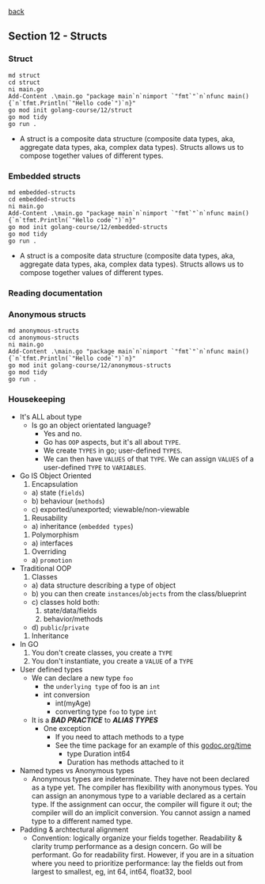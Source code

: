 [back](../LOCAL_NOTES.md)

## Section 12 - Structs
### Struct
```
md struct
cd struct
ni main.go
Add-Content .\main.go "package main`n`nimport `"fmt`"`n`nfunc main() {`n`tfmt.Println(`"Hello code`")`n}"
go mod init golang-course/12/struct
go mod tidy
go run .
```
- A struct is a composite data structure (composite data types, aka, aggregate data types, aka, complex data types). Structs allows us to compose together values of different types.

### Embedded structs
```
md embedded-structs
cd embedded-structs
ni main.go
Add-Content .\main.go "package main`n`nimport `"fmt`"`n`nfunc main() {`n`tfmt.Println(`"Hello code`")`n}"
go mod init golang-course/12/embedded-structs
go mod tidy
go run .
```
- A struct is a composite data structure (composite data types, aka, aggregate data types, aka, complex data types). Structs allows us to compose together values of different types.

### Reading documentation
### Anonymous structs
```
md anonymous-structs
cd anonymous-structs
ni main.go
Add-Content .\main.go "package main`n`nimport `"fmt`"`n`nfunc main() {`n`tfmt.Println(`"Hello code`")`n}"
go mod init golang-course/12/anonymous-structs
go mod tidy
go run .
```
### Housekeeping
  - It's ALL about type
    - Is go an object orientated language?
      - Yes and no.
      - Go has `OOP` aspects, but it's all about `TYPE`.
      - We create `TYPES` in go; user-defined `TYPES`.
      - We can then have `VALUES` of that `TYPE`. We can assign `VALUES` of a user-defined `TYPE` to `VARIABLES`.
  - Go IS Object Oriented
    1. Encapsulation
      - a) state (`fields`)
      - b) behaviour (`methods`)
      - c) exported/unexported; viewable/non-viewable
    1. Reusability
      - a) inheritance (`embedded types`)
    1. Polymorphism
      - a) interfaces
    1. Overriding
      - a) `promotion`
  - Traditional OOP
    1. Classes
      - a) data structure describing a type of object
      - b) you can then create `instances`/`objects` from the class/blueprint
      - c) classes hold both:
        1. state/data/fields
        1. behavior/methods
      - d) `public`/`private`
    1. Inheritance
  - In GO
    1. You don't create classes, you create a `TYPE`
    1. You don't instantiate, you create a `VALUE` of a `TYPE`
  - User defined types
    - We can declare a new type `foo`
      - the `underlying type` of foo is an `int`
      - int conversion
        - int(myAge)
        - converting type `foo` to type `int`
    - It is a ***BAD PRACTICE*** to ***ALIAS TYPES***
      - One exception
        - If you need to attach methods to a type
        - See the time package for an example of this [godoc.org/time](https://pkg.go.dev/time)
          - type Duration int64
          - Duration has methods attached to it
  - Named types vs Anonymous types
    - Anonymous types are indeterminate. They have not been declared as a type yet. The compiler has flexibility with anonymous types. You can assign an anonymous type to a variable declared as a certain type. If the assignment can occur, the compiler will figure it out; the compiler will do an implicit conversion. You cannot assign a named type to a different named type.
  - Padding & archtectural alignment
    - Convention: logically organize your fields together. Readability & clarity trump performance as a design concern. Go will be performant. Go for readability first. However, if you are in a situation where you need to prioritize performance: lay the fields out from largest to smallest, eg, int 64, int64, float32, bool  